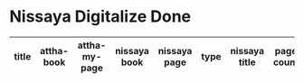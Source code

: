 # Nissaya Digitalize Done

|title|attha-book|attha-my-page|nissaya book|nissaya page|type|nissaya title|page count|link|
|-|-|-|-|-|-|-|-|-|
